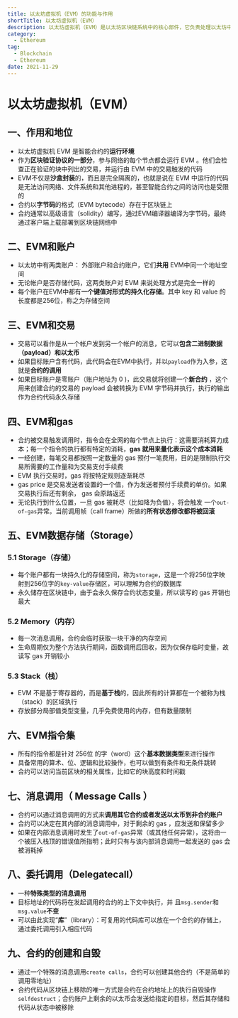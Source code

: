```yaml
---
title: 以太坊虚拟机（EVM）的功能与作用
shortTitle: 以太坊虚拟机（EVM）
description: 以太坊虚拟机（EVM）是以太坊区块链系统中的核心部件，它负责处理以太坊中的智能合约，拥有账户和交易、gas、存储和内存、栈、指令集、消息调用和委托调用等功能，是创建和自毁智能合约的基础。
category:
  - Ethereum
tag:
  - Blockchain
  - Ethereum
date: 2021-11-29
---
```


# 以太坊虚拟机（EVM）

## 一、作用和地位

-   以太坊虚拟机 EVM 是智能合约的**运行环境**
-   作为**区块验证协议的一部分**，参与网络的每个节点都会运行 EVM 。他们会检查正在验证的块中列出的交易，并运行由 EVM 中的交易触发的代码
-   EVM不仅是**沙盒封装**的，而且是完全隔离的，也就是说在 EVM 中运行的代码是无法访问网络、文件系统和其他进程的，甚至智能合约之间的访问也是受限的
-   合约以**字节码**的格式（EVM bytecode）存在于区块链上
-   合约通常以高级语言（solidity）编写，通过EVM编译器编译为字节码，最终通过客户端上载部署到区块链网络中

## 二、EVM和账户

-   以太坊中有两类账户： 外部账户和合约账户，它们**共用** EVM中同一个地址空间
-   无论帐户是否存储代码，这两类账户对 EVM 来说处理方式是完全一样的
-   每个账户在EVM中都有**一个键值对形式的持久化存储**。其中 key 和 value 的长度都是256位，称之为存储空间

## 三、EVM和交易

-   交易可以看作是从一个帐户发到另一个帐户的消息，它可以**包含二进制数据（payload）和以太币**
-   如果目标账户含有代码，此代码会在EVM中执行，并以`payload`作为入参，这就是**合约的调用**
-   如果目标账户是零账户（账户地址为 0 )，此交易就将创建一个**新合约** ，这个用来创建合约的交易的 payload 会被转换为 EVM 字节码并执行，执行的输出作为合约代码永久存储

## 四、EVM和gas

-   合约被交易触发调用时，指令会在全网的每个节点上执行：这需要消耗算力成本；每一个指令的执行都有特定的消耗，**gas 就用来量化表示这个成本消耗**
-   一经创建，每笔交易都按照一定数量的 gas 预付一笔费用，目的是限制执行交易所需要的工作量和为交易支付手续费
-   EVM 执行交易时，gas 将按特定规则逐渐耗尽
-   gas price 是交易发送者设置的一个值，作为发送者预付手续费的单价。如果交易执行后还有剩余， gas 会原路返还
-   无论执行到什么位置，一旦 gas 被耗尽（比如降为负值），将会触发 一个`out-of-gas`异常。当前调用帧（call frame）所做的**所有状态修改都将被回滚**

## 五、EVM数据存储（Storage）

### 5.1 Storage（存储）

-   每个账户都有一块持久化的存储空间，称为`storage`，这是一个将256位字映射到256位字的`key-value`存储区，可以理解为合约的数据库
-   永久储存在区块链中，由于会永久保存合约状态变量，所以读写的 gas 开销也最大

### 5.2 Memory（内存）

-   每一次消息调用，合约会临时获取一块干净的内存空间
-   生命周期仅为整个方法执行期间，函数调用后回收，因为仅保存临时变量，故读写 gas 开销较小

### 5.3 Stack（栈）

-   EVM 不是基于寄存器的，而是**基于栈**的，因此所有的计算都在一个被称为栈（stack）的区域执行
-   存放部分局部值类型变量，几乎免费使用的内存，但有数量限制

## 六、EVM指令集

-   所有的指令都是针对 256位 的字（word）这个**基本数据类型**来进行操作
-   具备常用的算术、位、逻辑和比较操作，也可以做到有条件和无条件跳转
-   合约可以访问当前区块的相关属性，比如它的块高度和时间戳

## 七、消息调用（ Message Calls ）

-   合约可以通过消息调用的方式来**调用其它合约或者发送以太币到非合约账户**
-   合约可以决定在其内部的消息调用中，对于剩余的 gas ，应发送和保留多少
-   如果在内部消息调用时发生了`out-of-gas`异常（或其他任何异常），这将由一个被压入栈顶的错误值所指明；此时只有与该内部消息调用一起发送的 gas 会被消耗掉

## 八、委托调用（Delegatecall）

-   一种**特殊类型的消息调用**
-   目标地址的代码将在发起调用的合约的上下文中执行，并 且`msg.sender`和`msg.value`**不变**
-   可以由此实现“**库**”（library）：可复用的代码库可以放在一个合约的存储上，通过委托调用引入相应代码

## 九、合约的创建和自毁

-   通过一个特殊的消息调用`create calls`，合约可以创建其他合约（不是简单的调用零地址）
-   合约代码从区块链上移除的唯一方式是合约在合约地址上的执行自毁操作`selfdestruct`；合约账户上剩余的以太币会发送给指定的目标，然后其存储和代码从状态中被移除
